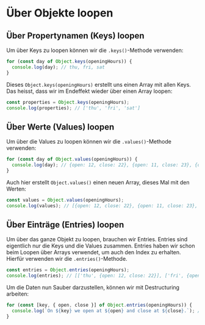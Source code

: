 # Über Objekte loopen

## Über Propertynamen (Keys) loopen

Um über Keys zu loopen können wir die `.keys()`-Methode verwenden:

````Javascript
for (const day of Object.keys(openingHours)) {
  console.log(day); // thu, fri, sat
}
````

Dieses `Object.keys(openingHours)` erstellt uns einen Array mit allen Keys. Das heisst, dass wir im Endeffekt wieder über einen Array loopen:

````Javascript
const properties = Object.keys(openingHours);
console.log(properties); // ['thu', 'fri', 'sat']
````

## Über Werte (Values) loopen

Um über die Values zu loopen können wir die `.values()`-Methode verwenden:

````Javascript
for (const day of Object.values(openingHours)) {
  console.log(day); // {open: 12, close: 22}, {open: 11, close: 23}, {open: 0, close: 24}
}
````

Auch hier erstellt `Object.values()` einen neuen Array, dieses Mal mit den Werten:

````Javascript
const values = Object.values(openingHours);
console.log(values); // [{open: 12, close: 22}, {open: 11, close: 23}, {open: 0, close: 24}]
````

## Über Einträge (Entries) loopen

Um über das ganze Objekt zu loopen, brauchen wir Entries. Entries sind eigentlich nur die Keys und die Values zusammen. Entries haben wir schon beim
Loopen über Arrays verwendet, um auch den Index zu erhalten. Hierfür verwenden wir die `.entries()`-Methode.

````Javascript
const entries = Object.entries(openingHours);
console.log(entries); // [['thu', {open: 12, close: 22}], ['fri', {open: 11, close: 23}], ['sat', {open: 0, close: 24}]]
````

Um die Daten nun Sauber darzustellen, können wir mit Destructuring arbeiten:

````Javascript
for (const [key, { open, close }] of Object.entries(openingHours)) {
  console.log(`On ${key} we open at ${open} and close at ${close}.`); // On thu we open at 12 and close at 22. ...
}
````

